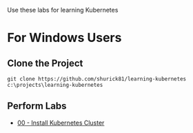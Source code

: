 Use these labs for learning Kubernetes

# For Windows Users

## Clone the Project

```
git clone https://github.com/shurick81/learning-kubernetes c:\projects\learning-kubernetes
```

## Perform Labs

- [00 - Install Kubernetes Cluster](./labs/00-install-the-cluster/README-Windows.md)
